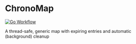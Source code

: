 # ChronoMap
[![Go Workflow](https://github.com/mxmlkzdh/chronomap/actions/workflows/go.yml/badge.svg)](https://github.com/mxmlkzdh/chronomap/actions)

A thread-safe, generic map with expiring entries and automatic (background) cleanup
